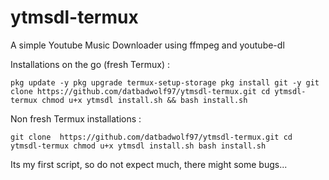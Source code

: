 # ytmsdl-termux
A simple Youtube Music Downloader using ffmpeg and youtube-dl


Installations on the go (fresh Termux) :

`pkg update -y
pkg upgrade
termux-setup-storage
pkg install git -y
git clone https://github.com/datbadwolf97/ytmsdl-termux.git
cd ytmsdl-termux
chmod u+x ytmsdl install.sh && bash install.sh`

Non fresh Termux installations :

`git clone  https://github.com/datbadwolf97/ytmsdl-termux.git
cd ytmsdl-termux
chmod u+x ytmsdl install.sh
bash install.sh`

Its my first script, so do not expect much, there might some bugs...
